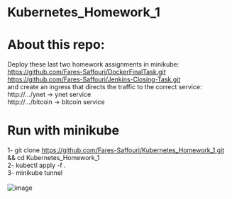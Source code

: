 # Kubernetes_Homework_1
# About this repo:
Deploy these last two homework assignments in minikube:<br>
https://github.com/Fares-Saffouri/DockerFinalTask.git<br>
https://github.com/Fares-Saffouri/Jenkins-Closing-Task.git<br>
and create an ingress that directs the traffic to the correct service:<br>
http://…/ynet → ynet service<br>
http://…/bitcoin → bitcoin service<br>
# Run with minikube
1- git clone https://github.com/Fares-Saffouri/Kubernetes_Homework_1.git && cd Kubernetes_Homework_1<br>
2- kubectl apply -f .<br>
3- minikube tunnel<br><br>
![image](https://user-images.githubusercontent.com/70641137/180918554-4a19ad29-6f94-4a1d-91c7-9ef70028dbaf.png)
